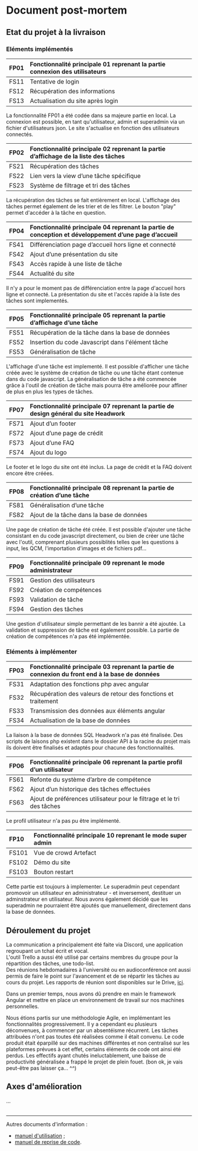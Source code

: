 # Document post-mortem

## Etat du projet à la livraison
### Eléments implémentés

| FP01 | Fonctionnalité principale 01 reprenant la partie connexion des utilisateurs |
| :--- | :--- |
| FS11 | Tentative de login |
| FS12 | Récupération des informations |
| FS13 | Actualisation du site après login |

La fonctionnalité FP01 a été codée dans sa majeure partie en local. La connexion est possible, en tant qu'utilisateur, admin et superadmin via un fichier d'utilisateurs json. Le site s'actualise en fonction des utilisateurs connectés.

| FP02 | Fonctionnalité principale 02 reprenant la partie d’affichage de la liste des tâches |
| :--- | :--- |
| FS21 | Récupération des tâches |
| FS22 | Lien vers la view d’une tâche spécifique |
| FS23 | Système de filtrage et tri des tâches |

La récupération des tâches se fait entièrement en local. L'affichage des tâches permet également de les trier et de les filtrer. Le bouton "play" permet d'accéder à la tâche en question.

| FP04 | Fonctionnalité principale 04 reprenant la partie de conception et développement d’une page d’accueil |
| :--- | :--- |
| FS41 | Différenciation page d’accueil hors ligne et connecté |
| FS42 | Ajout d’une présentation du site |
| FS43 | Accès rapide à une liste de tâche |
| FS44 | Actualité du site |

Il n'y a pour le moment pas de différenciation entre la page d'accueil hors ligne et connecté. La présentation du site et l'accès rapide à la liste des tâches sont implementés.

| FP05 | Fonctionnalité principale 05 reprenant la partie d’affichage d’une tâche |
| :--- | :--- |
| FS51 | Récupération de la tâche dans la base de données |
| FS52 | Insertion du code Javascript dans l'élément tâche |
| FS53 | Généralisation de tâche |

L'affichage d'une tâche est implementé. Il est possible d'afficher une tâche créée avec le système de création de tâche ou une tâche étant contenue dans du code javascript. La généralisation de tâche a été commencée grâce à l'outil de création de tâche mais pourra être améliorée pour affiner de plus en plus les types de tâches.

| FP07 | Fonctionnalité principale 07 reprenant la partie de design général du site Headwork |
| :--- | :--- |
| FS71 | Ajout d’un footer |
| FS72 | Ajout d’une page de crédit |
| FS73 | Ajout d’une FAQ |
| FS74 | Ajout du logo |

Le footer et le logo du site ont été inclus.
La page de crédit et la FAQ doivent encore être créées.

| FP08 | Fonctionnalité principale 08 reprenant la partie de création d’une tâche |
| :--- | :--- |
| FS81 | Généralisation d’une tâche |
| FS82 | Ajout de la tâche dans la base de données |

Une page de création de tâche été créée. Il est possible d'ajouter une tâche consistant en du code javascript directement, ou bien de créer une tâche avec l'outil, comprenant plusieurs possiblités telles que les questions à input, les QCM, l'importation d'images et de fichiers pdf...

|FP09 | Fonctionnalité principale 09 reprenant le mode administrateur |
| :--- | :--- |
|FS91 | Gestion des utilisateurs |
|FS92 | Création de compétences |
|FS93 | Validation de tâche |
|FS94 | Gestion des tâches |

Une gestion d'utilisateur simple permettant de les bannir a été ajoutée. La validation et suppression de tâche est également possible.
La partie de création de compétences n'a pas été implémentée.

### Eléments à implémenter

| FP03 | Fonctionnalité principale 03 reprenant la partie de connexion du front end à la base de données |
| :--- | :--- |
| FS31 | Adaptation des fonctions php avec angular |
| FS32 | Récupération des valeurs de retour des fonctions et traitement |
| FS33 | Transmission des données aux éléments angular |
| FS34 | Actualisation de la base de données |

La liaison à la base de données SQL Headwork n'a pas été finalisée. Des scripts de laisons php existent dans le dossier API à la racine du projet mais ils doivent être finalisés et adaptés pour chacune des fonctionnalités.

| FP06 | Fonctionnalité principale 06 reprenant la partie profil d’un utilisateur |
| :--- | :--- |
| FS61 | Refonte du système d’arbre de compétence |
| FS62 | Ajout d’un historique des tâches effectuées |
| FS63 | Ajout de préférences utilisateur pour le filtrage et le tri des tâches |

Le profil utilisateur n'a pas pu être implémenté.

| FP10 | Fonctionnalité principale 10 reprenant le mode super admin |
| :----------- | :------ |
| FS101 | Vue de crowd Artefact |
| FS102 | Démo du site |
| FS103 | Bouton restart |

Cette partie est toujours à implementer. Le superadmin peut cependant promovoir un utilisateur en administrateur - et inversement, destituer un adminstrateur en utilisateur. Nous avons également décidé que les superadmin ne pourraient être ajoutés que manuellement, directement dans la base de données.

## Déroulement du projet
La communication a principalement été faite via Discord, une application regroupant un tchat écrit et vocal.<br>
L'outil Trello a aussi été utilisé par certains membres du groupe pour la répartition des tâches, une todo-list.<br>
Des réunions hebdomadaires à l'université ou en audioconférence ont aussi permis de faire le point sur l'avancement et de se répartir les tâches au cours du projet. Les rapports de réunion sont disponibles sur le Drive, [ici](https://drive.google.com/drive/folders/1t8fLadVgCTGe_UEUTYtVCEY1GNZfwlm8).

Dans un premier temps, nous avons dû prendre en main le framework Angular et mettre en place un environnement de travail sur nos machines personnelles.

Nous étions partis sur une méthodologie Agile, en implémentant les fonctionnalités progressivement. Il y a cependant eu plusieurs déconvenues, à commencer par un absentéisme récurrent. Les tâches attribuées n'ont pas toutes été réalisées comme il était convenu. Le code produit était éparpillé sur des machines différentes et non centralisé sur les plateformes prévues à cet effet, certains éléments de code ont ainsi été perdus. Les effectifs ayant chutés ineluctablement, une baisse de productivité généralisée a frappé le projet de plein fouet. (bon ok, je vais peut-être pas laisser ça... ^^)

## Axes d'amélioration

...
<br><br>

---

Autres documents d'information :  
- [manuel d'utilisation](https://github.com/Rhohen/HD12/blob/master/Headwork2/document_fr/utilisation.md) ;
- [manuel de reprise de code](https://github.com/Rhohen/HD12/blob/master/Headwork2/document_fr/reprise_de_code.md).
